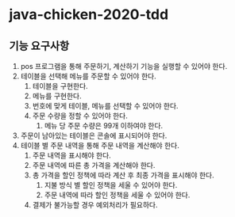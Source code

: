 # java-chicken-2020-tdd

## 기능 요구사항
1. pos 프로그램을 통해 주문하기, 계산하기 기능을 실행할 수 있어야 한다.
2. 테이블을 선택해 메뉴를 주문할 수 있어야 한다.
    1. 테이블을 구현한다.
    2. 메뉴를 구현한다.
    3. 번호에 맞게 테이블, 메뉴를 선택할 수 있어야 한다.
    4. 주문 수량을 정할 수 있어야 한다.
        1. 메뉴 당 주문 수량은 99개 이하여야 한다.
3. 주문이 남아있는 테이블은 콘솔에 표시되어야 한다.
4. 테이블 별 주문 내역을 통해 주문 내역을 계산해야 한다.
    1. 주문 내역을 표시해야 한다.
    2. 주문 내역에 따른 총 가격을 계산해야 한다.
    3. 총 가격을 할인 정책에 따라 계산 후 최종 가격을 표시해야 한다.
        1. 지불 방식 별 할인 정책을 세울 수 있어야 한다.
        2. 주문 내역에 따라 할인 정책을 세울 수 있어야 한다.
    4. 결제가 불가능할 경우 예외처리가 필요하다.
